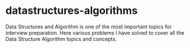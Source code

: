 # datastructures-algorithms
Data Structures and Algorithm is one of the most important topics for interview preparation. Here various problems I have solved to cover all the Data Structure Algorithm topics and concepts.
